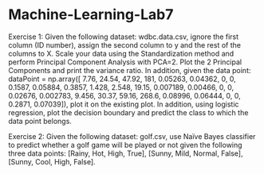 # Machine-Learning-Lab7

 Exercise 1:
 Given the following dataset: wdbc.data.csv, ignore the first column (ID number), assign the
 second column to y and the rest of the columns to X. Scale your data using the Standardization
 method and perform Principal Component Analysis with PCA=2. Plot the 2 Principal Components
 and print the variance ratio. In addition, given the data point: dataPoint = np.array([
 7.76, 24.54, 47.92, 181, 0.05263, 0.04362, 0, 0, 0.1587, 0.05884, 0.3857, 1.428, 2.548, 19.15, 0.007189,
 0.00466, 0, 0, 0.02676, 0.002783, 9.456, 30.37, 59.16, 268.6, 0.08996, 0.06444, 0, 0, 0.2871, 0.07039]),
 plot it on the existing plot. In addition, using logistic regression, plot
 the decision boundary and predict the class to which the data point belongs. 

 Exercise 2:
 Given the following dataset: golf.csv, use Naïve Bayes classifier to predict whether a golf
 game will be played or not given the following three data points: [Rainy, Hot, High, True],
 [Sunny, Mild, Normal, False], [Sunny, Cool, High, False].

 
